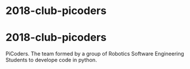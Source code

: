 # 2018-club-picoders
# 2018-club-picoders

PiCoders. The team formed by a group of Robotics Software Engineering Students to develope code in python.
